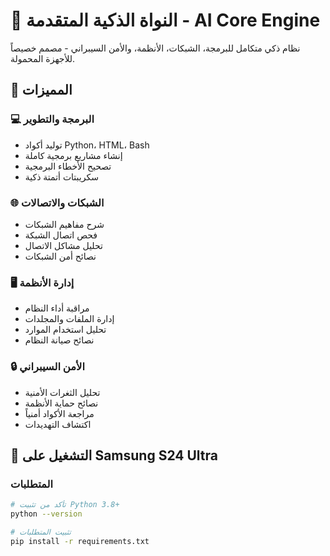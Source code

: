 # 🤖 النواة الذكية المتقدمة - AI Core Engine

نظام ذكي متكامل للبرمجة، الشبكات، الأنظمة، والأمن السيبراني - مصمم خصيصاً للأجهزة المحمولة.

## 🚀 المميزات

### 💻 البرمجة والتطوير
- توليد أكواد Python، HTML، Bash
- إنشاء مشاريع برمجية كاملة
- تصحيح الأخطاء البرمجية
- سكريبتات أتمتة ذكية

### 🌐 الشبكات والاتصالات
- شرح مفاهيم الشبكات
- فحص اتصال الشبكة
- تحليل مشاكل الاتصال
- نصائح أمن الشبكات

### 🖥️ إدارة الأنظمة
- مراقبة أداء النظام
- إدارة الملفات والمجلدات
- تحليل استخدام الموارد
- نصائح صيانة النظام

### 🔒 الأمن السيبراني
- تحليل الثغرات الأمنية
- نصائح حماية الأنظمة
- مراجعة الأكواد أمنياً
- اكتشاف التهديدات

## 📱 التشغيل على Samsung S24 Ultra

### المتطلبات
```bash
# تأكد من تثبيت Python 3.8+
python --version

# تثبيت المتطلبات
pip install -r requirements.txt
